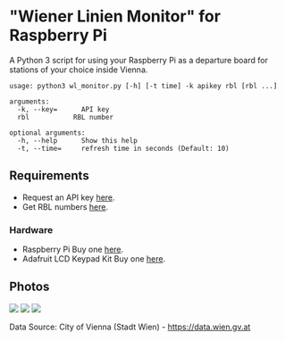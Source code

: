 # "Wiener Linien Monitor" for Raspberry Pi
A Python 3 script for using your Raspberry Pi as a departure board for stations of your choice inside Vienna.
```
usage: python3 wl_monitor.py [-h] [-t time] -k apikey rbl [rbl ...]

arguments:
  -k, --key=	  API key
  rbl           RBL number

optional arguments:
  -h, --help	  Show this help
  -t, --time=	  refresh time in seconds (Default: 10)
```
## Requirements
* Request an API key [here](https://www.wien.gv.at/formularserver2/user/formular.aspx?pid=3b49a23de1ff43efbc45ae85faee31db&pn=B0718725a79fb40f4bb4b7e0d2d49f1d1).  
* Get RBL numbers [here](https://till.mabe.at/rbl/).
### Hardware
* Raspberry Pi                  Buy one [here](https://www.raspberrypi.org/products/).  
* Adafruit LCD Keypad Kit       Buy one [here](https://www.adafruit.com/category/808).


## Photos
![](https://raw.githubusercontent.com/mabe-at/WL-Monitor-Pi/master/PHOTOS/photo1.jpg)
![](https://raw.githubusercontent.com/mabe-at/WL-Monitor-Pi/master/PHOTOS/photo2.jpg)
![](https://raw.githubusercontent.com/mabe-at/WL-Monitor-Pi/master/PHOTOS/photo3.jpg)



Data Source: City of Vienna (Stadt Wien) - https://data.wien.gv.at
